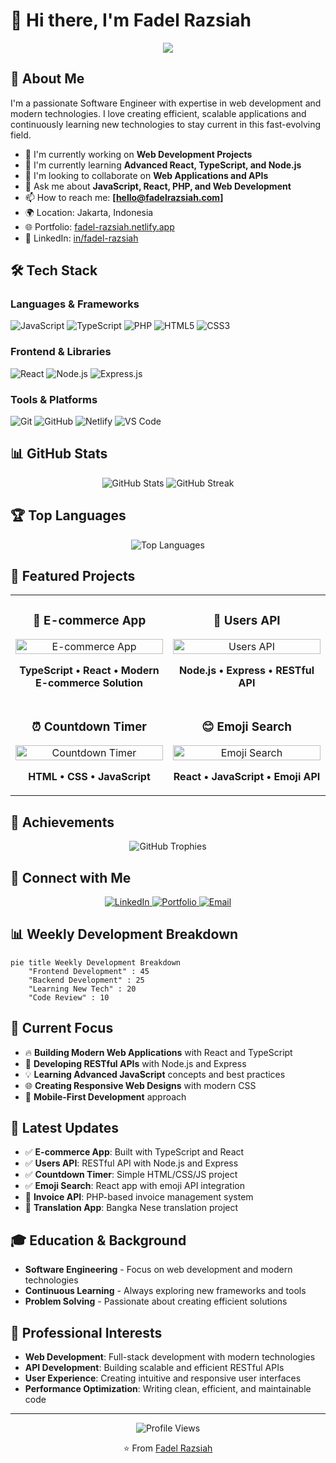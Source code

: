 # 👋 Hi there, I'm Fadel Razsiah

<div align="center">
  <img src="https://readme-typing-svg.vercel.app/?lines=Welcome+to+my+GitHub+profile!;I'm+a+Software+Engineer;Passionate+about+web+development!&center=true&width=500&height=50">
</div>

## 🚀 About Me

I'm a passionate Software Engineer with expertise in web development and modern technologies. I love creating efficient, scalable applications and continuously learning new technologies to stay current in this fast-evolving field.

- 🔭 I'm currently working on **Web Development Projects**
- 🌱 I'm currently learning **Advanced React, TypeScript, and Node.js**
- 👯 I'm looking to collaborate on **Web Applications and APIs**
- 💬 Ask me about **JavaScript, React, PHP, and Web Development**
- 📫 How to reach me: **[hello@fadelrazsiah.com]**
- 🌍 Location: Jakarta, Indonesia
- 🌐 Portfolio: [fadel-razsiah.netlify.app](https://fadel-razsiah.com/)
- 💼 LinkedIn: [in/fadel-razsiah](https://linkedin.com/in/fadel-razsiah)

## 🛠️ Tech Stack

### Languages & Frameworks

![JavaScript](https://img.shields.io/badge/-JavaScript-F7DF1E?style=flat-square&logo=javascript&logoColor=black)
![TypeScript](https://img.shields.io/badge/-TypeScript-007ACC?style=flat-square&logo=typescript&logoColor=white)
![PHP](https://img.shields.io/badge/-PHP-777BB4?style=flat-square&logo=php&logoColor=white)
![HTML5](https://img.shields.io/badge/-HTML5-E34F26?style=flat-square&logo=html5&logoColor=white)
![CSS3](https://img.shields.io/badge/-CSS3-1572B6?style=flat-square&logo=css3&logoColor=white)

### Frontend & Libraries

![React](https://img.shields.io/badge/-React-61DAFB?style=flat-square&logo=react&logoColor=black)
![Node.js](https://img.shields.io/badge/-Node.js-339933?style=flat-square&logo=node.js&logoColor=white)
![Express.js](https://img.shields.io/badge/-Express.js-000000?style=flat-square&logo=express&logoColor=white)

### Tools & Platforms

![Git](https://img.shields.io/badge/-Git-F05032?style=flat-square&logo=git&logoColor=white)
![GitHub](https://img.shields.io/badge/-GitHub-181717?style=flat-square&logo=github&logoColor=white)
![Netlify](https://img.shields.io/badge/-Netlify-00C7B7?style=flat-square&logo=netlify&logoColor=white)
![VS Code](https://img.shields.io/badge/-VS%20Code-007ACC?style=flat-square&logo=visual-studio-code&logoColor=white)

## 📊 GitHub Stats

<div align="center">
  <img src="https://github-readme-stats.vercel.app/api?username=fadelrazh&show_icons=true&theme=radical&hide_border=true" alt="GitHub Stats">
  <img src="https://github-readme-streak-stats.herokuapp.com/?user=fadelrazh&theme=radical&hide_border=true" alt="GitHub Streak">
</div>

## 🏆 Top Languages

<div align="center">
  <img src="https://github-readme-stats.vercel.app/api/top-langs/?username=fadelrazh&layout=compact&theme=radical&hide_border=true" alt="Top Languages">
</div>

## 🎯 Featured Projects

<table>
  <tr>
    <td width="50%">
      <h3 align="center">🛒 E-commerce App</h3>
      <p align="center">
        <a href="https://github.com/fadelrazh/e-commerce" target="_blank">
          <img src="https://github-readme-stats.vercel.app/api/pin/?username=fadelrazh&repo=e-commerce&theme=radical" width="100%" alt="E-commerce App"/>
        </a>
      </p>
      <p align="center">
        <strong>TypeScript • React • Modern E-commerce Solution</strong>
      </p>
    </td>
    <td width="50%">
      <h3 align="center">👥 Users API</h3>
      <p align="center">
        <a href="https://github.com/fadelrazh/users-api" target="_blank">
          <img src="https://github-readme-stats.vercel.app/api/pin/?username=fadelrazh&repo=users-api&theme=radical" width="100%" alt="Users API"/>
        </a>
      </p>
      <p align="center">
        <strong>Node.js • Express • RESTful API</strong>
      </p>
    </td>
  </tr>
  <tr>
    <td width="50%">
      <h3 align="center">⏰ Countdown Timer</h3>
      <p align="center">
        <a href="https://github.com/fadelrazh/countdown-timer" target="_blank">
          <img src="https://github-readme-stats.vercel.app/api/pin/?username=fadelrazh&repo=countdown-timer&theme=radical" width="100%" alt="Countdown Timer"/>
        </a>
      </p>
      <p align="center">
        <strong>HTML • CSS • JavaScript</strong>
      </p>
    </td>
    <td width="50%">
      <h3 align="center">😊 Emoji Search</h3>
      <p align="center">
        <a href="https://github.com/fadelrazh/react-emoji-seacrh" target="_blank">
          <img src="https://github-readme-stats.vercel.app/api/pin/?username=fadelrazh&repo=react-emoji-seacrh&theme=radical" width="100%" alt="Emoji Search"/>
        </a>
      </p>
      <p align="center">
        <strong>React • JavaScript • Emoji API</strong>
      </p>
    </td>
  </tr>
</table>

## 🏅 Achievements

<div align="center">
  <img src="https://github-profile-trophy.vercel.app/?username=fadelrazh&theme=radical&no-frame=true&no-bg=false&margin-w=4" alt="GitHub Trophies">
</div>

## 🔗 Connect with Me

<div align="center">
  <a href="https://linkedin.com/in/fadel-razsiah" target="_blank">
    <img src="https://img.shields.io/badge/-LinkedIn-0077B5?style=flat-square&logo=linkedin&logoColor=white" alt="LinkedIn">
  </a>
  <a href="https://fadel-razsiah.netlify.app/" target="_blank">
    <img src="https://img.shields.io/badge/-Portfolio-FF5722?style=flat-square&logo=todoist&logoColor=white" alt="Portfolio">
  </a>
  <a href="mailto:hello@fadelrazsiah.com">
    <img src="https://img.shields.io/badge/-Email-D14836?style=flat-square&logo=gmail&logoColor=white" alt="Email">
  </a>
</div>

## 📊 Weekly Development Breakdown

```mermaid
pie title Weekly Development Breakdown
    "Frontend Development" : 45
    "Backend Development" : 25
    "Learning New Tech" : 20
    "Code Review" : 10
```

## 🎯 Current Focus

- 🔥 **Building Modern Web Applications** with React and TypeScript
- 🚀 **Developing RESTful APIs** with Node.js and Express
- 💡 **Learning Advanced JavaScript** concepts and best practices
- 🌐 **Creating Responsive Web Designs** with modern CSS
- 📱 **Mobile-First Development** approach

## 📝 Latest Updates

- ✅ **E-commerce App**: Built with TypeScript and React
- ✅ **Users API**: RESTful API with Node.js and Express
- ✅ **Countdown Timer**: Simple HTML/CSS/JS project
- ✅ **Emoji Search**: React app with emoji API integration
- 🔄 **Invoice API**: PHP-based invoice management system
- 🔄 **Translation App**: Bangka Nese translation project

## 🎓 Education & Background

- **Software Engineering** - Focus on web development and modern technologies
- **Continuous Learning** - Always exploring new frameworks and tools
- **Problem Solving** - Passionate about creating efficient solutions

## 💼 Professional Interests

- **Web Development**: Full-stack development with modern technologies
- **API Development**: Building scalable and efficient RESTful APIs
- **User Experience**: Creating intuitive and responsive user interfaces
- **Performance Optimization**: Writing clean, efficient, and maintainable code

---

<div align="center">
  <img src="https://komarev.com/ghpvc/?username=fadelrazh&style=flat-square&color=blue" alt="Profile Views">
  
  ⭐ From [Fadel Razsiah](https://github.com/fadelrazh)
</div>
